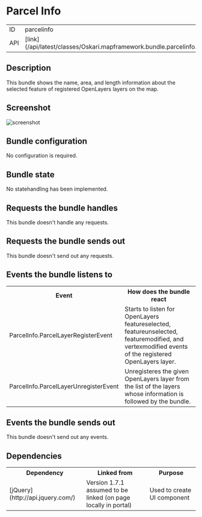 # Parcel Info

<table class="table">
  <tr>
    <td>ID</td><td>parcelinfo</td>
  </tr>
  <tr>
    <td>API</td><td>[link](/api/latest/classes/Oskari.mapframework.bundle.parcelinfo.ParcelInfoInstance.html)</td>
  </tr>
</table>

## Description

This bundle shows the name, area, and length information about the selected feature of registered OpenLayers layers on the map.

## Screenshot

![screenshot](/images/bundles/parcelinfo.png)

## Bundle configuration

No configuration is required.

## Bundle state

No statehandling has been implemented.

## Requests the bundle handles

This bundle doesn't handle any requests.

## Requests the bundle sends out

This bundle doesn't send out any requests.

## Events the bundle listens to

<table class="table">
  <tr>
    <th>Event</th><th>How does the bundle react</th>
  </tr>
  <tr>
    <td>ParcelInfo.ParcelLayerRegisterEvent</td><td>Starts to listen for OpenLayers featureselected, featureunselected, featuremodified, and vertexmodified events of the registered OpenLayers layer.</td>
  </tr>
  <tr>
    <td>ParcelInfo.ParcelLayerUnregisterEvent</td><td>Unregisteres the given OpenLayers layer from the list of the layers whose information is followed by the bundle.</td>
  </tr>
</table>

## Events the bundle sends out

This bundle doesn't send out any events.

## Dependencies

<table class="table">
  <tr>
    <th>Dependency</th><th>Linked from</th><th>Purpose</th>
  </tr>
  <tr>
    <td> [jQuery](http://api.jquery.com/) </td>
    <td> Version 1.7.1 assumed to be linked (on page locally in portal) </td>
    <td> Used to create UI component</td>
  </tr>
</table>
